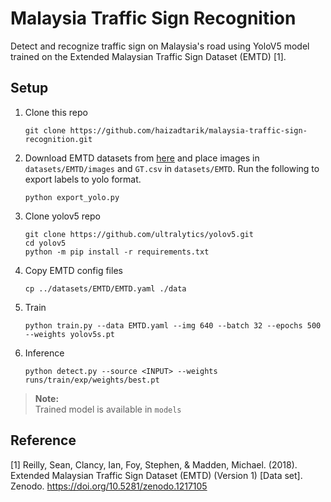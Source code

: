 # Malaysia Traffic Sign Recognition

Detect and recognize traffic sign on Malaysia's road using YoloV5 model trained on the Extended Malaysian Traffic Sign Dataset (EMTD) [1].

## Setup 

1. Clone this repo
    ```
    git clone https://github.com/haizadtarik/malaysia-traffic-sign-recognition.git
    ```
    
2. Download EMTD datasets from [here](https://zenodo.org/record/1217105#.Yc_sa9sRU5k) and place images in `datasets/EMTD/images` and `GT.csv` in `datasets/EMTD`. Run the following to export labels to yolo format.
    ```
    python export_yolo.py
    ```
3. Clone yolov5 repo
    ```
    git clone https://github.com/ultralytics/yolov5.git
    cd yolov5
    python -m pip install -r requirements.txt
    ```
4. Copy EMTD config files
    ```
    cp ../datasets/EMTD/EMTD.yaml ./data
    ```
    
5. Train 
    ```
    python train.py --data EMTD.yaml --img 640 --batch 32 --epochs 500 --weights yolov5s.pt
    ```
    
6. Inference
    ```
    python detect.py --source <INPUT> --weights runs/train/exp/weights/best.pt
    ```
    
> **Note:**<br>
> Trained model is available in `models`
 

## Reference

[1] Reilly, Sean, Clancy, Ian, Foy, Stephen, & Madden, Michael. (2018). Extended Malaysian Traffic Sign Dataset (EMTD) (Version 1) [Data set]. Zenodo. https://doi.org/10.5281/zenodo.1217105
